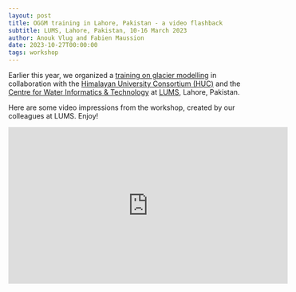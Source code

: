 ```yaml
---
layout: post
title: OGGM training in Lahore, Pakistan - a video flashback
subtitle: LUMS, Lahore, Pakistan, 10-16 March 2023
author: Anouk Vlug and Fabien Maussion
date: 2023-10-27T00:00:00
tags: workshop
---
```


Earlier this year, we organized a [training on glacier modelling](https://oggm.org/2023/01/27/training-announcement) in collaboration with
the [Himalayan University Consortium (HUC)](https://www.huc-hkh.org) and the [Centre for Water Informatics & Technology](https://wit.lums.edu.pk/)
at [LUMS](https://lums.edu.pk), Lahore, Pakistan.

Here are some video impressions from the workshop, created by our colleagues at LUMS. Enjoy!

<iframe width="560" height="315" src="https://www.youtube.com/embed/G26tsjC_JAY?si=_Ir2LXq3lNLlhp8H" title="YouTube video player" frameborder="0" allow="accelerometer; autoplay; clipboard-write; encrypted-media; gyroscope; picture-in-picture; web-share" allowfullscreen></iframe>
